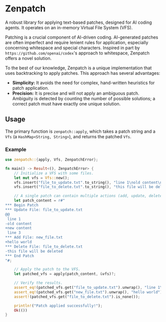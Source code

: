 # Zenpatch

A robust library for applying text-based patches, designed for AI coding agents. It operates on an in-memory Virtual File System (VFS).

Patching is a crucial component of AI-driven coding. AI-generated patches are often imperfect and require lenient rules for application, especially concerning whitespace and special characters. Inspired in part by `https://github.com/openai/codex`'s approach to whitespace, Zenpatch offers a novel solution.

To the best of our knowledge, Zenpatch is a unique implementation that uses backtracking to apply patches. This approach has several advantages:
*   **Simplicity:** It avoids the need for complex, hand-written heuristics for patch application.
*   **Precision:** It is precise and will not apply an ambiguous patch. Ambiguity is detected by counting the number of possible solutions; a correct patch must have exactly one unique solution.

## Usage

The primary function is `zenpatch::apply`, which takes a patch string and a `Vfs` (a `HashMap<String, String>`), and returns the patched `Vfs`.

### Example

```rust
use zenpatch::{apply, Vfs, ZenpatchError};

fn main() -> Result<(), ZenpatchError> {
    // Initialize a VFS with some files.
    let mut vfs = Vfs::new();
    vfs.insert("file_to_update.txt".to_string(), "line 1\nold content\nline 3".to_string());
    vfs.insert("file_to_delete.txt".to_string(), "this file will be deleted".to_string());

    // A single patch can contain multiple actions (add, update, delete).
    let patch_content = r#"
*** Begin Patch
*** Update File: file_to_update.txt
@@
 line 1
-old content
+new content
 line 3
*** Add File: new_file.txt
+hello world
*** Delete File: file_to_delete.txt
-this file will be deleted
*** End Patch
"#;

    // Apply the patch to the VFS.
    let patched_vfs = apply(patch_content, &vfs)?;

    // Verify the results.
    assert_eq!(patched_vfs.get("file_to_update.txt").unwrap(), "line 1\nnew content\nline 3");
    assert_eq!(patched_vfs.get("new_file.txt").unwrap(), "hello world");
    assert!(patched_vfs.get("file_to_delete.txt").is_none());

    println!("Patch applied successfully!");
    Ok(())
}
```
